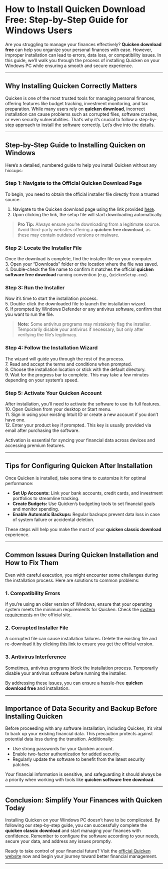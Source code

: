 # How to Install Quicken Download Free: Step-by-Step Guide for Windows Users

Are you struggling to manage your finances effectively? **Quicken download free** can help you organize your personal finances with ease. However, improper installation can lead to errors, data loss, or compatibility issues. In this guide, we’ll walk you through the process of installing Quicken on your Windows PC while ensuring a smooth and secure experience.

---

## Why Installing Quicken Correctly Matters

Quicken is one of the most trusted tools for managing personal finances, offering features like budget tracking, investment monitoring, and tax preparation. While many users rely on **quicken download**, incorrect installation can cause problems such as corrupted files, software crashes, or even security vulnerabilities. That’s why it’s crucial to follow a step-by-step approach to install the software correctly. Let’s dive into the details.

---

## Step-by-Step Guide to Installing Quicken on Windows

Here’s a detailed, numbered guide to help you install Quicken without any hiccups:

### Step 1: Navigate to the Official Quicken Download Page  
To begin, you need to obtain the official installer file directly from a trusted source.  
1. Navigate to the Quicken download page using the link provided [here](https://quicken.com/download).  
2. Upon clicking the link, the setup file will start downloading automatically.  

> **Pro Tip:** Always ensure you’re downloading from a legitimate source. Avoid third-party websites offering a **quicken free download**, as these may contain outdated versions or malware.

### Step 2: Locate the Installer File  
Once the download is complete, find the installer file on your computer.  
3. Open your “Downloads” folder or the location where the file was saved.  
4. Double-check the file name to confirm it matches the official **quicken software free download** naming convention (e.g., `QuickenSetup.exe`).  

### Step 3: Run the Installer  
Now it’s time to start the installation process.  
5. Double-click the downloaded file to launch the installation wizard.  
6. If prompted by Windows Defender or any antivirus software, confirm that you want to run the file.  

> **Note:** Some antivirus programs may mistakenly flag the installer. Temporarily disable your antivirus if necessary, but only after verifying the file’s legitimacy.

### Step 4: Follow the Installation Wizard  
The wizard will guide you through the rest of the process.  
7. Read and accept the terms and conditions when prompted.  
8. Choose the installation location or stick with the default directory.  
9. Wait for the progress bar to complete. This may take a few minutes depending on your system’s speed.  

### Step 5: Activate Your Quicken Account  
After installation, you’ll need to activate the software to use its full features.  
10. Open Quicken from your desktop or Start menu.  
11. Sign in using your existing Intuit ID or create a new account if you don’t have one.  
12. Enter your product key if prompted. This key is usually provided via email after purchasing the software.  

Activation is essential for syncing your financial data across devices and accessing premium features.

---

## Tips for Configuring Quicken After Installation

Once Quicken is installed, take some time to customize it for optimal performance:

- **Set Up Accounts:** Link your bank accounts, credit cards, and investment portfolios to streamline tracking.
- **Create Budgets:** Use Quicken’s budgeting tools to set financial goals and monitor spending.
- **Enable Automatic Backups:** Regular backups prevent data loss in case of system failure or accidental deletion.

These steps will help you make the most of your **quicken classic download** experience.

---

## Common Issues During Quicken Installation and How to Fix Them

Even with careful execution, you might encounter some challenges during the installation process. Here are solutions to common problems:

### 1. Compatibility Errors  
If you’re using an older version of Windows, ensure that your operating system meets the minimum requirements for Quicken. Check the [system requirements](https://quicken.com/system-requirements) on the official site.

### 2. Corrupted Installer File  
A corrupted file can cause installation failures. Delete the existing file and re-download it by clicking [this link](https://quicken.com/download) to ensure you get the official version.

### 3. Antivirus Interference  
Sometimes, antivirus programs block the installation process. Temporarily disable your antivirus software before running the installer.

By addressing these issues, you can ensure a hassle-free **quicken download free** and installation.

---

## Importance of Data Security and Backup Before Installing Quicken

Before proceeding with any software installation, including Quicken, it’s vital to back up your existing financial data. This precaution protects against potential data loss during the transition. Additionally:

- Use strong passwords for your Quicken account.
- Enable two-factor authentication for added security.
- Regularly update the software to benefit from the latest security patches.

Your financial information is sensitive, and safeguarding it should always be a priority when working with tools like **quicken software free download**.

---

## Conclusion: Simplify Your Finances with Quicken Today

Installing Quicken on your Windows PC doesn’t have to be complicated. By following our step-by-step guide, you can successfully complete the **quicken classic download** and start managing your finances with confidence. Remember to configure the software according to your needs, secure your data, and address any issues promptly.

Ready to take control of your financial future? Visit the [official Quicken website](https://quicken.com/download) now and begin your journey toward better financial management.

---
